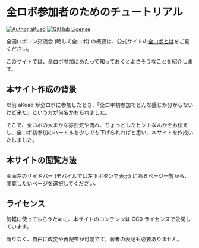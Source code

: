 # 全ロボ参加者のためのチュートリアル

[![Author aKuad](https://img.shields.io/badge/Author-aKuad-blue?logo=github)](https://github.com/aKuad) [![GitHub License](https://img.shields.io/github/license/aKuad/zenrobo-tutorial?logo=creative-commons)](https://github.com/aKuad/zenrobo-tutorial/blob/main/LICENSE)

全国ロボコン交流会 (略して全ロボ) の概要は、公式サイトの[全ロボとは](https://www.zenrobo.jp/about/)をご覧ください。

このサイトでは、全ロボ参加にあたって知っておくとよさそうなことを紹介します。

## 本サイト作成の背景

以前 aKuad が全ロボに参加したとき、「全ロボ初参加でどんな感じか分からないけど来た」という方が何名かおられました。

そこで、全ロボの大まかな雰囲気や流れ、ちょっとしたヒントなんかをお伝えし、全ロボ初参加のハードルを少しでも下げられればと思い、本サイトを作成いたしました。

## 本サイトの閲覧方法

画面左のサイドバー (モバイルでは左下ボタンで表示) にあるページ一覧から、閲覧したいページを選択してください。

## ライセンス

気軽に使ってもらうために、本サイトのコンテンツは CC0 ライセンスで公開しています。

断りなく、自由に改変や再配布が可能です。著者の表記も必要ありません。
